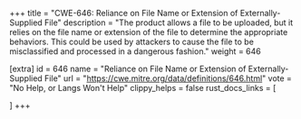 +++
title = "CWE-646: Reliance on File Name or Extension of Externally-Supplied File"
description	= "The product allows a file to be uploaded, but it relies on the file name or extension of the file to determine the appropriate behaviors. This could be used by attackers to cause the file to be misclassified and processed in a dangerous fashion."
weight = 646

[extra]
id = 646
name = "Reliance on File Name or Extension of Externally-Supplied File"
url = "https://cwe.mitre.org/data/definitions/646.html"
vote = "No Help, or Langs Won't Help"
clippy_helps = false
rust_docs_links = [
	
]
+++

